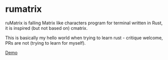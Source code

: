 # rumatrix
ruMatrix is falling Matrix like characters program for terminal written in Rust, it is inspired (but not based on) cmatrix.

This is basically my hello world when trying to learn rust - critique welcome, PRs are not (trying to learn for myself).

[Demo](readme_assets/demo.mp4)